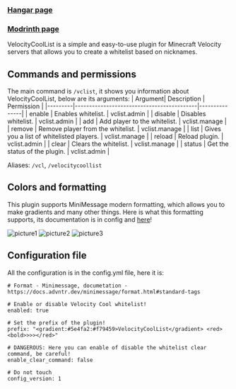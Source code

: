 ### [Hangar page](https://hangar.papermc.io/atikiNBTW/VelocityCoolList)
### [Modrinth page](https://modrinth.com/plugin/velocitycoollist)

VelocityCoolList is a simple and easy-to-use plugin for Minecraft Velocity servers that allows you to create a whitelist based on nicknames.

## Commands and permissions
The main command is ```/vclist```, it shows you information about VelocityCoolList, below are its arguments:
| Argument| Description                               | Permission    |
|---------|-------------------------------------------|---------------|
| enable  | Enables whitelist.                        | vclist.admin  |
| disable | Disables whitelist.                       | vclist.admin  |
| add     | Add player to the whitelist.              | vclist.manage |
| remove  | Remove player from the whitelist.         | vclist.manage |
| list    | Gives you a list of whitelisted players.  | vclist.manage |
| reload  | Reload plugin.                            | vclist.admin  |
| clear   | Clears the whitelist.                     | vclist.manage |
| status  | Get the status of the plugin.             | vclist.admin  |

Aliases: ```/vcl```, ```/velocitycoollist```

## Colors and formatting
This plugin supports MiniMessage modern formatting, which allows you to make gradients and many other things.
Here is what this formatting supports, its documentation is in config and [here](https://docs.advntr.dev/minimessage/format.html#standard-tags)!

![picture1](https://docs.advntr.dev/_images/rainbow_1.png) ![picture2](https://docs.advntr.dev/_images/newline_1.png) ![picture3](https://docs.advntr.dev/_images/insertion_1.png)

## Configuration file
All the configuration is in the config.yml file, here it is:
```
# Format - Minimessage, documetation - https://docs.advntr.dev/minimessage/format.html#standard-tags

# Enable or disable Velocity Cool whitelist!
enabled: true

# Set the prefix of the plugin!
prefix: "<gradient:#5e4fa2:#f79459>VelocityCoolList</gradient> <red><bold>>>></red>"

# DANGEROUS: Here you can enable of disable the whitelist clear command, be careful!
enable_clear_command: false

# Do not touch
config_version: 1
```
